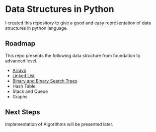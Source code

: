 # Data Structures in Python

I created this repository to give a good and easy representation of data structures
in python language.

## Roadmap
This repo presents the following data structure from foundation to advanced level.
- [Arrays](Arrays)
- [Linked List](linked_list)
- [Binary and Binary Search Trees](binary_tree)
- Hash Table
- Stack and Queue
- Graphs


## Next Steps

Implementation of Algorithms will be presented later.